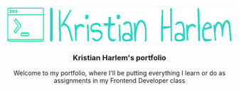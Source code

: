 <br />
<div align="center">
  <a href="https://github.com/KristianHarlem/portfolio">
    <img src="images/logo.png" alt="Logo" width="632" height="77">
  </a>

  <h3 align="center">Kristian Harlem's portfolio</h3>

  <p align="center">
    Welcome to my portfolio, where I'll be putting everything I learn or do as assignments in my Frontend Developer class
    <br />
  </p>
</div>
